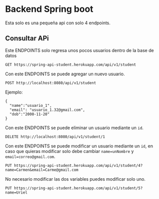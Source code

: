 # Backend Spring boot
Esta solo es una pequeña api con solo 4 endpoints.

## Consultar APi
Este ENDPOINTS solo regresa unos pocos usuarios dentro de la base de datos

`GET https://spring-api-student.herokuapp.com/api/v1/student`

Con este ENDPOINTS se puede agregar un nuevo usuario.

`POST http://localhost:8080/api/v1/student`

Ejemplo:
```
{
  "name":"usuario_1",
  "email": "usuario_1.32@gmail.com",
  "dob":"2000-11-20"
}
```

Con este ENDPOINTS se puede eliminar un usuario mediante un `id`.

`DELETE http://localhost:8080/api/v1/student/1`

Con este ENDPOINTS se puede modificar un usuario mediante un `id`, en caso que quieras modificar
solo debe cambiar `name=unNombre` y `email=correo@gmail.com`.

`PUT https://spring-api-student.herokuapp.com/api/v1/student/4?name=Carmen&email=Carme@gmail.com`

No necesario modificar las dos variables puedes modificar solo uno.

`PUT https://spring-api-student.herokuapp.com/api/v1/student/5?name=Uriel`

